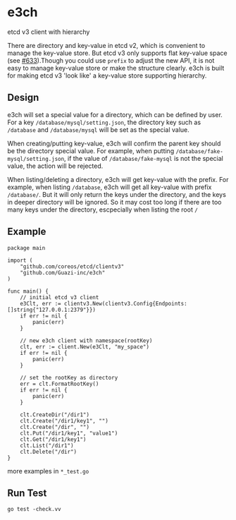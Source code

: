 e3ch
===

etcd v3 client with hierarchy

There are directory and key-value in etcd v2, which is convenient to manage the key-value store. But etcd v3 only supports flat key-value space (see [#633](https://github.com/coreos/etcd/issues/633#issuecomment-152768632)).Though you could use `prefix` to adjust the new API, it is not easy to manage key-value store or make the structure clearly. e3ch is built for making etcd v3 'look like' a key-value store supporting hierarchy.

## Design

e3ch will set a special value for a directory, which can be defined by user. For a key `/database/mysql/setting.json`, the directory key such as `/database` and `/database/mysql` will be set as the special value.

When creating/putting key-value, e3ch will confirm the parent key should be the directory special value. For example, when putting `/database/fake-mysql/setting.json`, if the value of `/database/fake-mysql` is not the special value, the action will be rejected.

When listing/deleting a directory, e3ch will get key-value with the prefix. For example, when listing `/database`, e3ch will get all key-value with prefix `/database/`. But it will only return the keys under the directory, and the keys in deeper directory will be ignored. So it may cost too long if there are too many keys under the directory, escpecially when listing the root `/`

## Example

```
package main

import (
	"github.com/coreos/etcd/clientv3"
	"github.com/Guazi-inc/e3ch"
)

func main() {
	// initial etcd v3 client
	e3Clt, err := clientv3.New(clientv3.Config{Endpoints: []string{"127.0.0.1:2379"}})
	if err != nil {
		panic(err)
	}

	// new e3ch client with namespace(rootKey)
	clt, err := client.New(e3Clt, "my_space")
	if err != nil {
		panic(err)
	}

	// set the rootKey as directory
	err = clt.FormatRootKey()
	if err != nil {
		panic(err)
	}

	clt.CreateDir("/dir1")
	clt.Create("/dir1/key1", "")
	clt.Create("/dir", "")
	clt.Put("/dir1/key1", "value1")
	clt.Get("/dir1/key1")
	clt.List("/dir1")
	clt.Delete("/dir")
}
```

more examples in `*_test.go`

## Run Test

`go test -check.vv`

